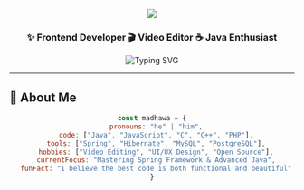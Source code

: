 <!-- 🎭 Animated Header with Particle Effect -->
<p align="center">
  <img src="https://capsule-render.vercel.app/api?type=waving&color=linear-gradient(135deg,#667eea,#764ba2)&height=280&section=header&text=Hi%20👋,%20I'm%20Madhawa%20Diyanath&fontSize=42&fontColor=ffffff&animation=scale&fontAlignY=45&desc=Swarnakantha&descSize=20&descAlignY=70" />
</p>

<!-- ✨ Floating Introduction -->
<div align="center">
  
  <h3 align="center">
    <span style="display: inline-block; animation: float 3s ease-in-out infinite">
      ✨ Frontend Developer 
    </span>
    <span style="display: inline-block; animation: float 3s ease-in-out infinite 0.5s">
      🎬 Video Editor 
    </span>
    <span style="display: inline-block; animation: float 3s ease-in-out infinite 1s">
      ☕ Java Enthusiast
    </span>
  </h3>
  
  <p align="center">
    <img src="https://readme-typing-svg.herokuapp.com?font=Fira+Code&size=22&duration=3000&pause=800&color=764BA2&center=true&vCenter=true&width=600&lines=🚀+Turning+ideas+into+reality;💻+Clean+Code+Enthusiast;🎨+Creative+Problem+Solver;📚+Always+Learning+New+Things;🔥+Passionate+About+Innovation" alt="Typing SVG" />
  </p>

</div>

---

## 🌟 About Me  

<div align="center">

```javascript
const madhawa = {
  pronouns: "he" | "him",
  code: ["Java", "JavaScript", "C", "C++", "PHP"],
  tools: ["Spring", "Hibernate", "MySQL", "PostgreSQL"],
  hobbies: ["Video Editing", "UI/UX Design", "Open Source"],
  currentFocus: "Mastering Spring Framework & Advanced Java",
  funFact: "I believe the best code is both functional and beautiful"
}

